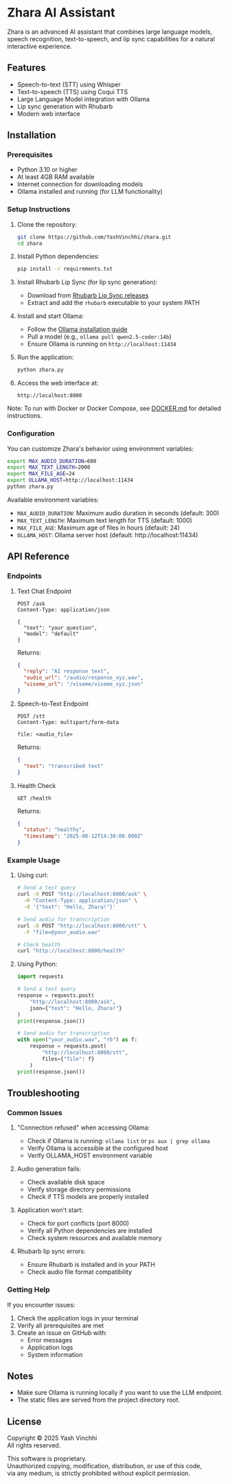 # Zhara AI Assistant

Zhara is an advanced AI assistant that combines large language models, speech recognition, text-to-speech, and lip sync capabilities for a natural interactive experience.

## Features
- Speech-to-text (STT) using Whisper
- Text-to-speech (TTS) using Coqui TTS
- Large Language Model integration with Ollama
- Lip sync generation with Rhubarb
- Modern web interface

## Installation

### Prerequisites
- Python 3.10 or higher
- At least 4GB RAM available
- Internet connection for downloading models
- Ollama installed and running (for LLM functionality)

### Setup Instructions

1. Clone the repository:
   ```bash
   git clone https://github.com/YashVinchhi/zhara.git
   cd zhara
   ```

2. Install Python dependencies:
   ```bash
   pip install -r requirements.txt
   ```

3. Install Rhubarb Lip Sync (for lip sync generation):
   - Download from [Rhubarb Lip Sync releases](https://github.com/DanielSWolf/rhubarb-lip-sync/releases)
   - Extract and add the `rhubarb` executable to your system PATH

4. Install and start Ollama:
   - Follow the [Ollama installation guide](https://ollama.ai/download)
   - Pull a model (e.g., `ollama pull qwen2.5-coder:14b`)
   - Ensure Ollama is running on `http://localhost:11434`

5. Run the application:
   ```bash
   python zhara.py
   ```

6. Access the web interface at:
   ```
   http://localhost:8000
   ```
   
Note: To run with Docker or Docker Compose, see [DOCKER.md](./DOCKER.md) for detailed instructions.

 

### Configuration

You can customize Zhara's behavior using environment variables:

```bash
export MAX_AUDIO_DURATION=600
export MAX_TEXT_LENGTH=2000
export MAX_FILE_AGE=24
export OLLAMA_HOST=http://localhost:11434
python zhara.py
```

Available environment variables:
- `MAX_AUDIO_DURATION`: Maximum audio duration in seconds (default: 300)
- `MAX_TEXT_LENGTH`: Maximum text length for TTS (default: 1000)
- `MAX_FILE_AGE`: Maximum age of files in hours (default: 24)
- `OLLAMA_HOST`: Ollama server host (default: http://localhost:11434)

## API Reference

### Endpoints

1. Text Chat Endpoint
   ```
   POST /ask
   Content-Type: application/json

   {
     "text": "your question",
     "model": "default"
   }
   ```
   Returns:
   ```json
   {
     "reply": "AI response text",
     "audio_url": "/audio/response_xyz.wav",
     "viseme_url": "/viseme/viseme_xyz.json"
   }
   ```

2. Speech-to-Text Endpoint
   ```
   POST /stt
   Content-Type: multipart/form-data

   file: <audio_file>
   ```
   Returns:
   ```json
   {
     "text": "transcribed text"
   }
   ```

3. Health Check
   ```
   GET /health
   ```
   Returns:
   ```json
   {
     "status": "healthy",
     "timestamp": "2025-08-12T14:30:00.000Z"
   }
   ```

### Example Usage

1. Using curl:
   ```bash
   # Send a text query
   curl -X POST "http://localhost:8000/ask" \
     -H "Content-Type: application/json" \
     -d '{"text": "Hello, Zhara!"}'

   # Send audio for transcription
   curl -X POST "http://localhost:8000/stt" \
     -F "file=@your_audio.wav"

   # Check health
   curl "http://localhost:8000/health"
   ```

2. Using Python:
   ```python
   import requests

   # Send a text query
   response = requests.post(
       "http://localhost:8000/ask",
       json={"text": "Hello, Zhara!"}
   )
   print(response.json())

   # Send audio for transcription
   with open("your_audio.wav", "rb") as f:
       response = requests.post(
           "http://localhost:8000/stt",
           files={"file": f}
       )
   print(response.json())
   ```

## Troubleshooting

### Common Issues

1. "Connection refused" when accessing Ollama:
   - Check if Ollama is running: `ollama list` or `ps aux | grep ollama`
   - Verify Ollama is accessible at the configured host
   - Verify OLLAMA_HOST environment variable

2. Audio generation fails:
   - Check available disk space
   - Verify storage directory permissions
   - Check if TTS models are properly installed

3. Application won't start:
   - Check for port conflicts (port 8000)
   - Verify all Python dependencies are installed
   - Check system resources and available memory

4. Rhubarb lip sync errors:
   - Ensure Rhubarb is installed and in your PATH
   - Check audio file format compatibility

### Getting Help

If you encounter issues:
1. Check the application logs in your terminal
2. Verify all prerequisites are met
3. Create an issue on GitHub with:
   - Error messages
   - Application logs
   - System information

## Notes
- Make sure Ollama is running locally if you want to use the LLM endpoint.
- The static files are served from the project directory root.

## License
Copyright © 2025 Yash Vinchhi  
All rights reserved.  

This software is proprietary.  
Unauthorized copying, modification, distribution, or use of this code,  
via any medium, is strictly prohibited without explicit permission.
